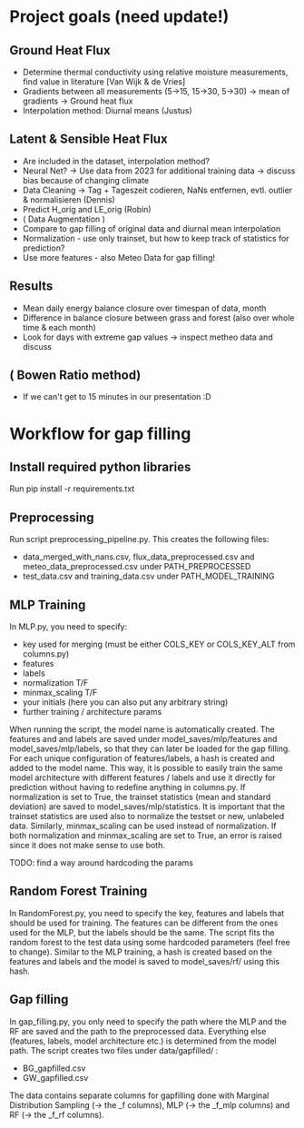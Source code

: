 # Project goals (need update!)

## Ground Heat Flux
- Determine thermal conductivity using relative moisture measurements, find value in literature [Van Wijk & de Vries]
- Gradients between all measurements (5->15, 15->30, 5->30) -> mean of gradients -> Ground heat flux
- Interpolation method: Diurnal means (Justus)


## Latent & Sensible Heat Flux
- Are included in the dataset, interpolation method?
- Neural Net? -> Use data from 2023 for additional training data -> discuss bias because of changing climate
- Data Cleaning -> Tag + Tageszeit codieren, NaNs entfernen, evtl. outlier & normalisieren (Dennis) 
- Predict H_orig and LE_orig (Robin)
- ( Data Augmentation )
- Compare to gap filling of original data and diurnal mean interpolation
- Normalization - use only trainset, but how to keep track of statistics for prediction?
- Use more features - also Meteo Data for gap filling!


## Results
- Mean daily energy balance closure over timespan of data, month
- Difference in balance closure between grass and forest (also over whole time & each month)
- Look for days with extreme gap values -> inspect metheo data and discuss


## ( Bowen Ratio method) 
- If we can't get to 15 minutes in our presentation :D 


# Workflow for gap filling

## Install required python libraries

Run pip install -r requirements.txt

## Preprocessing

Run script preprocessing_pipeline.py. This creates the following files: 
- data_merged_with_nans.csv, flux_data_preprocessed.csv and meteo_data_preprocessed.csv under PATH_PREPROCESSED
- test_data.csv and training_data.csv under PATH_MODEL_TRAINING

## MLP Training

In MLP.py, you need to specify:
- key used for merging (must be either COLS_KEY or COLS_KEY_ALT from columns.py)
- features
- labels
- normalization T/F
- minmax_scaling T/F
- your initials (here you can also put any arbitrary string)
- further training / architecture params

When running the script, the model name is automatically created. The features and and labels are saved under model_saves/mlp/features and model_saves/mlp/labels, so that they can later be loaded for the gap filling. For each unique configuration of features/labels, a hash is created and added to the model name. This way, it is possible to easily train the same model architecture with different features / labels and use it directly for prediction without having to redefine anything in columns.py. If normalization is set to True, the trainset statistics (mean and standard deviation) are saved to model_saves/mlp/statistics. It is important that the trainset statistics are used also to normalize the testset or new, unlabeled data. Similarly, minmax_scaling can be used instead of normalization. If both normalization and minmax_scaling are set to True, an error is raised since it does not make sense to use both.

TODO: find a way around hardcoding the params


## Random Forest Training

In RandomForest.py, you need to specify the key, features and labels that should be used for training. The features can be different from the ones used for the MLP, but the labels should be the same. The script fits the random forest to the test data using some hardcoded parameters (feel free to change). Similar to the MLP training, a hash is created based on the features and labels and the model is saved to model_saves/rf/ using this hash. 



## Gap filling

In gap_filling.py, you only need to specify the path where the MLP and the RF are saved and the path to the preprocessed data. Everything else (features, labels, model architecture etc.) is determined from the model path. The script creates two files under data/gapfilled/ :

- BG_gapfilled.csv
- GW_gapfilled.csv

The data contains separate columns for gapfilling done with Marginal Distribution Sampling (-> the _f columns), MLP (-> the _f_mlp columns) and RF (-> the _f_rf columns).
